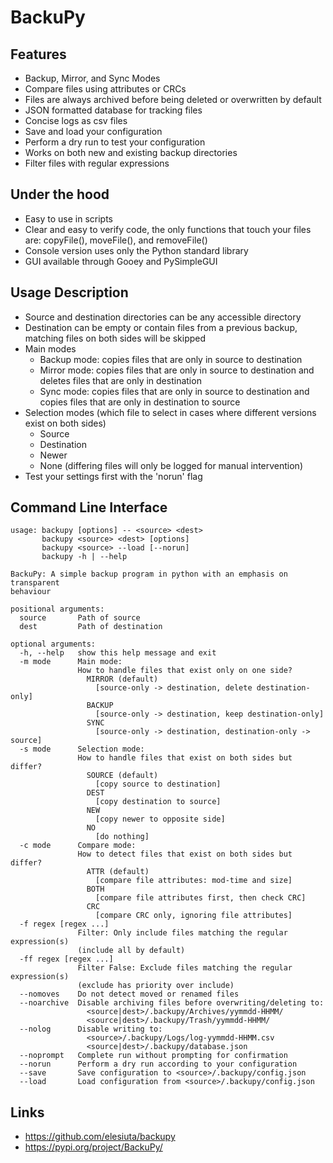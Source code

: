# BackuPy
## Features
- Backup, Mirror, and Sync Modes
- Compare files using attributes or CRCs
- Files are always archived before being deleted or overwritten by default
- JSON formatted database for tracking files
- Concise logs as csv files
- Save and load your configuration
- Perform a dry run to test your configuration
- Works on both new and existing backup directories
- Filter files with regular expressions
## Under the hood
- Easy to use in scripts
- Clear and easy to verify code, the only functions that touch your files are: copyFile(), moveFile(), and  removeFile()
- Console version uses only the Python standard library
- GUI available through Gooey and PySimpleGUI
## Usage Description
- Source and destination directories can be any accessible directory
- Destination can be empty or contain files from a previous backup, matching files on both sides will be skipped
- Main modes
   - Backup mode: copies files that are only in source to destination
   - Mirror mode: copies files that are only in source to destination and deletes files that are only in destination
   - Sync mode: copies files that are only in source to destination and copies files that are only in destination to source
- Selection modes (which file to select in cases where different versions exist on both sides)
  - Source
  - Destination
  - Newer
  - None (differing files will only be logged for manual intervention)
- Test your settings first with the 'norun' flag
## Command Line Interface
```
usage: backupy [options] -- <source> <dest>
       backupy <source> <dest> [options]
       backupy <source> --load [--norun]
       backupy -h | --help

BackuPy: A simple backup program in python with an emphasis on transparent
behaviour

positional arguments:
  source       Path of source
  dest         Path of destination

optional arguments:
  -h, --help   show this help message and exit
  -m mode      Main mode:
               How to handle files that exist only on one side?
                 MIRROR (default)
                   [source-only -> destination, delete destination-only]
                 BACKUP
                   [source-only -> destination, keep destination-only]
                 SYNC
                   [source-only -> destination, destination-only -> source]
  -s mode      Selection mode:
               How to handle files that exist on both sides but differ?
                 SOURCE (default)
                   [copy source to destination]
                 DEST
                   [copy destination to source]
                 NEW
                   [copy newer to opposite side]
                 NO
                   [do nothing]
  -c mode      Compare mode:
               How to detect files that exist on both sides but differ?
                 ATTR (default)
                   [compare file attributes: mod-time and size]
                 BOTH
                   [compare file attributes first, then check CRC]
                 CRC
                   [compare CRC only, ignoring file attributes]
  -f regex [regex ...]
               Filter: Only include files matching the regular expression(s)
               (include all by default)
  -ff regex [regex ...]
               Filter False: Exclude files matching the regular expression(s)
               (exclude has priority over include)
  --nomoves    Do not detect moved or renamed files
  --noarchive  Disable archiving files before overwriting/deleting to:
                 <source|dest>/.backupy/Archives/yymmdd-HHMM/
                 <source|dest>/.backupy/Trash/yymmdd-HHMM/
  --nolog      Disable writing to:
                 <source>/.backupy/Logs/log-yymmdd-HHMM.csv
                 <source|dest>/.backupy/database.json
  --noprompt   Complete run without prompting for confirmation
  --norun      Perform a dry run according to your configuration
  --save       Save configuration to <source>/.backupy/config.json
  --load       Load configuration from <source>/.backupy/config.json
```
## Links
- https://github.com/elesiuta/backupy
- https://pypi.org/project/BackuPy/
